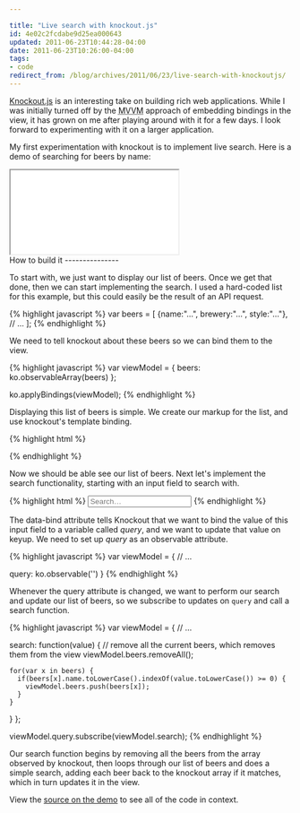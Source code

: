 ```yaml
---

title: "Live search with knockout.js"
id: 4e02c2fcdabe9d25ea000643
updated: 2011-06-23T10:44:28-04:00
date: 2011-06-23T10:26:00-04:00
tags:
- code
redirect_from: /blog/archives/2011/06/23/live-search-with-knockoutjs/
---
```


[Knockout.js](http://knockoutjs.com/) is an interesting take on building rich web applications. While I was initially turned off by the <acronym title="Model-View-View-Model">MVVM</acronym> approach of embedding bindings in the view, it has grown on me after playing around with it for a few days. I look forward to experimenting with it on a larger application.

My first experimentation with knockout is to implement live search. Here is a demo of searching for beers by name:

<div class="demo">
<iframe src="/assets/knockout-demo.html">
</iframe>
</div>
How to build it
---------------

To start with, we just want to display our list of beers. Once we get that done, then we can start implementing the search. I used a hard-coded list for this example, but this could easily be the result of an API request.

{% highlight javascript %}
var beers = [
  {name:"…", brewery:"…", style:"…"},
  // …
];
{% endhighlight %}

We need to tell knockout about these beers so we can bind them to the view.

{% highlight javascript %}
var viewModel = {
  beers: ko.observableArray(beers)
};

ko.applyBindings(viewModel);
{% endhighlight %}

Displaying this list of beers is simple. We create our markup for the list, and use knockout's template binding.

{% highlight html %}
<ul data-bind="template: {name:'beer', foreach:beers}"></ul>


<script type="text/html" id="beer">
  <li>
    <strong data-bind="text: name"></strong> –
    <span data-bind="text: brewery"></span> –
    <span data-bind="text: style"></span>
  </li>
</script>
{% endhighlight %}

Now we should be able see our list of beers. Next let's implement the search functionality, starting with an input field to search with.

{% highlight html %}
<input placeholder="Search…" type="search" data-bind="value: query, valueUpdate: 'keyup'" autocomplete="off">
{% endhighlight %}

The data-bind attribute tells Knockout that we want to bind the value of this input field to a variable called *query*, and we want to update that value on keyup. We need to set up *query* as an observable attribute.

{% highlight javascript %}
var viewModel = {
  // …

  query: ko.observable('')
}
{% endhighlight %}

Whenever the query attribute is changed, we want to perform our search and update our list of beers, so we subscribe to updates on `query` and call a search function.

{% highlight javascript %}
var viewModel = {
  // …

  search: function(value) {
    // remove all the current beers, which removes them from the view
    viewModel.beers.removeAll();

    for(var x in beers) {
      if(beers[x].name.toLowerCase().indexOf(value.toLowerCase()) >= 0) {
        viewModel.beers.push(beers[x]);
      }
    }
  }
};

viewModel.query.subscribe(viewModel.search);
{% endhighlight %}

Our search function begins by removing all the beers from the array observed by knockout, then loops through our list of beers and does a simple search, adding each beer back to the knockout array if it matches, which in turn updates it in the view.

View the [source on the demo](/assets/knockout-demo.html) to see all of the code in context.
